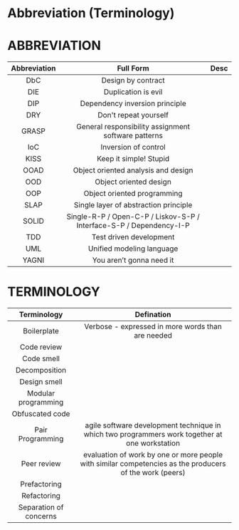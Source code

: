 # Abbreviation (Terminology)

# ABBREVIATION

Abbreviation|Full Form|Desc
:-:|:-:|:-:
DbC|Design by contract|
DIE|Duplication is evil|
DIP|Dependency inversion principle|
DRY|Don't repeat yourself|
GRASP|General responsibility assignment software patterns|
IoC|Inversion of control| 
KISS|Keep it simple! Stupid|
OOAD|Object oriented analysis and design|
OOD|Object oriented design
OOP|Object oriented programming|
SLAP|Single layer of abstraction principle|
SOLID|Single-R-P / Open-C-P / Liskov-S-P / Interface-S-P / Dependency-I-P |
TDD|Test driven development|
UML|Unified modeling language|
YAGNI|You aren’t gonna need it|

# TERMINOLOGY

Terminology|Defination
:-:|:-:
Boilerplate|Verbose - expressed in more words than are needed
Code review|
Code smell|
Decomposition|
Design smell|
Modular programming|
Obfuscated code|
Pair Programming|agile software development technique in which two programmers work together at one workstation
Peer review|evaluation of work by one or more people with similar competencies as the producers of the work (peers)
Prefactoring|
Refactoring|
Separation of concerns|




